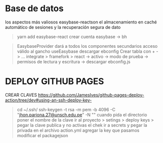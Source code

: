 # Base de datos

los aspectos más valiosos easybase-reactson el almacenamiento en caché automático de sesiones y la recuperación segura de dato

> yarn add easybase-react
> crear cuenta easybase -> bh

> EasybaseProvider dará a todos los componentes secundarios acceso válido al gancho useEasybase
> descargar ebconfig
> Crear tabla con + -> ...
> integrate > framefork > react -> activo -> modo de prueba -> permisos de lectura y escritura -> descargar ebconfig.js

# DEPLOY GITHUB PAGES

CREAR CLAVES https://github.com/JamesIves/github-pages-deploy-action/tree/dev#using-an-ssh-deploy-key-

> cd ~/.ssh/
> ssh-keygen -t rsa -m pem -b 4096 -C "jhon.pariona.27@unsch.edu.pe" -N ""
> cuando pida el directorio poner el nombre de la clave
> ir al proyecto > setings > deploy keys > pegar la clave publica y no activas el chek
> ir a secrets y pegar la privada
> en el archivo action.yml agregar la key que pasamos
> modificar el packagejson
